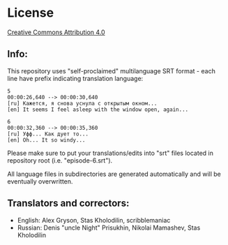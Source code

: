 License
=======

[Creative Commons Attribution 4.0](https://creativecommons.org/licenses/by/4.0/)

## Info:

This repository uses "self-proclaimed" multilanguage SRT format - each line have prefix indicating translation language:

```
5
00:00:26,640 --> 00:00:30,640
[ru] Кажется, я снова уснула с открытым окном...
[en] It seems I feel asleep with the window open, again...

6
00:00:32,360 --> 00:00:35,360
[ru] Уфф... Как дует то...
[en] Oh... It so windy...
```

Please make sure to put your translations/edits into "srt" files located in repository root (i.e. "episode-6.srt").

All language files in subdirectories are generated automatically and will be eventually overwritten.

## Translators and correctors:

* English: Alex Gryson, Stas Kholodilin, scribblemaniac
* Russian: Denis "uncle Night" Prisukhin, Nikolai Mamashev, Stas Kholodilin
